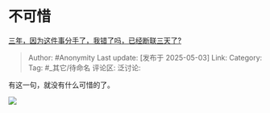 # 不可惜
[三年，因为这件事分手了，我错了吗，已经断联三天了?](https://www.zhihu.com/question/6698612846/answer/1902000469137691180)

> Author: #Anonymity
> Last update: [发布于 2025-05-03]
> Link:
> Category:
> Tag: #_其它/待命名
> 评论区:
> 泛讨论:

有这一句，就没有什么可惜的了。

![](https://picx.zhimg.com/80/v2-f206b77c1165793adf51a62617b8404d_1440w.webp?source=c8b7c179)
